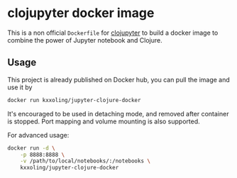 # clojupyter docker image

This is a non official ``Dockerfile`` for [clojupyter](https://github.com/clojupyter/clojupyter)
to build a docker image to combine the power of Jupyter notebook and Clojure.


## Usage

This project is already published on Docker hub, you can pull the image and use it by

```sh
docker run kxxoling/jupyter-clojure-docker
```

It's encouraged to be used in detaching mode, and removed after container is stopped.
Port mapping and volume mounting is also supported.

For advanced usage:

```sh
docker run -d \
    -p 8888:8888 \
    -v /path/to/local/notebooks/:/notebooks \
    kxxoling/jupyter-clojure-docker
```
